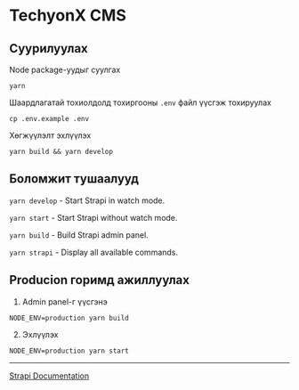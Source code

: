 # TechyonX CMS

## Суурилуулах

Node package-уудыг суулгах

`yarn`

Шаардлагатай тохиолдолд тохиргооны `.env` файл үүсгэж тохируулах

`cp .env.example .env`

Хөгжүүлэлт эхлүүлэх

`yarn build && yarn develop`

## Боломжит тушаалууд

`yarn develop` - Start Strapi in watch mode.

`yarn start` - Start Strapi without watch mode.

`yarn build` - Build Strapi admin panel.

`yarn strapi` - Display all available commands.

## Producion горимд ажиллуулах

1. Admin panel-г үүсгэнэ

`NODE_ENV=production yarn build`

2. Эхлүүлэх

`NODE_ENV=production yarn start`

---

[Strapi Documentation](https://strapi.io/documentation/v3.x/)